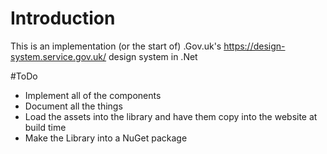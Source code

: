 # Introduction 
This is an implementation (or the start of) .Gov.uk's https://design-system.service.gov.uk/ design system in .Net

#ToDo 
 - Implement all of the components
 - Document all the things
 - Load the assets into the library and have them copy into the website at build time
  - Make the Library into a NuGet package